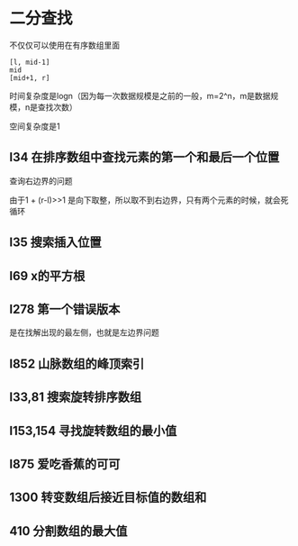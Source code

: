 # 二分查找

不仅仅可以使用在有序数组里面

```
[l, mid-1]
mid
[mid+1, r]
```


时间复杂度是logn（因为每一次数据规模是之前的一般，m=2^n，m是数据规模，n是查找次数）

空间复杂度是1

## l34 在排序数组中查找元素的第一个和最后一个位置

查询右边界的问题

由于1 + (r-l)>>1 是向下取整，所以取不到右边界，只有两个元素的时候，就会死循环

## l35 搜索插入位置

## l69 x的平方根

## l278 第一个错误版本
是在找解出现的最左侧，也就是左边界问题


## l852 山脉数组的峰顶索引

## l33,81 搜索旋转排序数组

## l153,154 寻找旋转数组的最小值

## l875 爱吃香蕉的可可

## 1300 转变数组后接近目标值的数组和

## 410 分割数组的最大值

